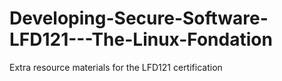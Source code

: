 # Developing-Secure-Software-LFD121---The-Linux-Fondation
Extra resource materials for the LFD121 certification
